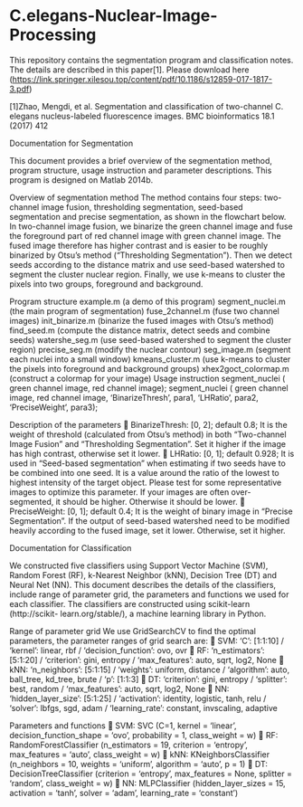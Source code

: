 # C.elegans-Nuclear-Image-Processing
This repository contains the segmentation program and classification notes.
The details are described in this paper[1].
Please download here (https://link.springer.xilesou.top/content/pdf/10.1186/s12859-017-1817-3.pdf)


[1]Zhao, Mengdi, et al. Segmentation and classification of two-channel C. elegans nucleus-labeled fluorescence images. BMC bioinformatics 18.1 (2017) 412


Documentation for Segmentation

This document provides a brief overview of the segmentation method, program structure, usage instruction and parameter descriptions. This program is designed on Matlab 2014b.

Overview of segmentation method
The method contains four steps: two-channel image fusion, thresholding segmentation, seed-based segmentation and precise segmentation, as shown in the flowchart below. In two-channel image fusion, we binarize the green channel image and fuse the foreground part of red channel image with green channel image. The fused image therefore has higher contrast and is easier to be roughly binarized by Otsu’s method (“Thresholding Segmentation”). Then we detect seeds according to the distance matrix and use seed-based watershed to segment the cluster nuclear region. Finally, we use k-means to cluster the pixels into two groups, foreground and background.
 
Program structure
example.m (a demo of this program) segment_nuclei.m (the main program of segmentation)
fuse_2channel.m (fuse two channel images)
init_binarize.m (binarize the fused images with Otsu’s method)
find_seed.m (compute the distance matrix, detect seeds and combine seeds) watershe_seg.m (use seed-based watershed to segment the cluster region) precise_seg.m (modify the nuclear contour)
seg_image.m (segment each nuclei into a small window)
kmeans_cluster.m (use k-means to cluster the pixels into foreground and background groups) xhex2goct_colormap.m (construct a colormap for your image)
Usage instruction
segment_nuclei ( green channel image, red channel image);
segment_nuclei ( green channel image, red channel image, ‘BinarizeThresh’, para1, ‘LHRatio’, para2, ‘PreciseWeight’, para3);

Description of the parameters
	BinarizeThresh: [0, 2]; default 0.8; It is the weight of threshold (calculated from Otsu’s method) in both “Two-channel Image Fusion” and “Thresholding Segmentation”. Set it higher if the image has high contrast, otherwise set it lower.
	LHRatio: [0, 1]; default 0.928; It is used in “Seed-based segmentation” when estimating if two seeds have to be combined into one seed. It is a value around the ratio of the lowest to highest intensity of the target object. Please test for some representative images to optimize this parameter. If your images are often over-segmented, it should be higher. Otherwise it should be lower.
	PreciseWeight: [0, 1]; default 0.4; It is the weight of binary image in “Precise Segmentation”. If the output of seed-based watershed need to be modified heavily according to the fused image, set it lower. Otherwise, set it higher.




Documentation for Classification

We constructed five classifiers using Support Vector Machine (SVM), Random Forest (RF), k-Nearest Neighbor (kNN), Decision Tree (DT) and Neural Net (NN). This document describes the details of the classifiers, include range of parameter grid, the parameters and functions we used for each classifier. The classifiers are constructed using scikit-learn (http://scikit- learn.org/stable/), a machine learning library in Python.

Range of parameter grid
We use GridSearchCV to find the optimal parameters, the parameter ranges of grid search are:
	SVM: ‘C’: [1:1:10] / ‘kernel’: linear, rbf / ‘decision_function’: ovo, ovr
	RF: ‘n_estimators’: [5:1:20] / ‘criterion’: gini, entropy / ‘max_features’: auto, sqrt, log2, None
	kNN: ‘n_neighbors’: [5:1:15] / ‘weights’: uniform, distance / ‘algorithm’: auto, ball_tree, kd_tree, brute / ‘p’: [1:1:3]
	DT: ‘criterion’: gini, entropy / ‘splitter’: best, random / ‘max_features’: auto, sqrt, log2, None
	NN: ‘hidden_layer_size’: [5:1:25] / ‘activation’: identity, logistic, tanh, relu / ‘solver’: lbfgs, sgd, adam / ‘learning_rate’: constant, invscaling, adaptive

Parameters and functions
	SVM: SVC (C=1, kernel = ‘linear’, decision_function_shape = ‘ovo’, probability = 1, class_weight = w)
	RF: RandomForestClassifier (n_estimators = 19, criterion = ‘entropy’, max_features = ‘auto’, class_weight = w)
	kNN: KNeighborsClassifier (n_neighbors = 10, weights = ‘uniform’, algorithm = ‘auto’, p = 1)
	DT: DecisionTreeClassifier (criterion = ‘entropy’, max_features = None, splitter = ‘random’, class_weight = w)
	NN: MLPClassifier (hidden_layer_sizes = 15, activation = ‘tanh’, solver = ‘adam’, learning_rate = ‘constant’)
